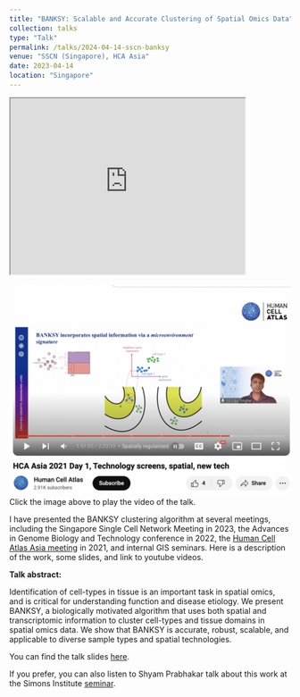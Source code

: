 ```yaml
---
title: "BANKSY: Scalable and Accurate Clustering of Spatial Omics Data"
collection: talks
type: "Talk"
permalink: /talks/2024-04-14-sscn-banksy
venue: "SSCN (Singapore), HCA Asia"
date: 2023-04-14
location: "Singapore"
---
```


<iframe width="420" height="315" src="https://www.youtube.com/embed/MeddQqZRCiM">
</iframe>


[![BANKSY talk](/images/banksy-talk-hca2021.png)](https://youtu.be/MeddQqZRCiM?si=s7JP8rds4XBBDZqE&t=6417 "BANKSY Talk HCA")
Click the image above to play the video of the talk. 

I have presented the BANKSY clustering algorithm at several meetings, including the Singapore Single Cell Network Meeting in 2023, the Advances in Genome Biology and Technology conference in 2022, the [Human Cell Atlas Asia meeting](https://youtu.be/MeddQqZRCiM?si=kqeYI3ugBbbDs6LN&t=6390)  in 2021, and internal GIS seminars. Here is a description of the work, some slides, and link to youtube videos. 

**Talk abstract:**

Identification of cell-types in tissue is an important task in spatial omics, and is critical for understanding function and disease etiology. We present BANKSY, a biologically motivated algorithm that uses both spatial and transcriptomic information to cluster cell-types and tissue domains in spatial omics data. We show that BANKSY is accurate, robust, scalable, and applicable to diverse sample types and spatial technologies.

You can find the talk slides [here](/files/BANKSY_SSCN_2023_v2_ppt.pptx). 

If you prefer, you can also listen to Shyam Prabhakar talk about this work at the Simons Institute [seminar](https://www.youtube.com/watch?v=-6kP9RsReRM).

